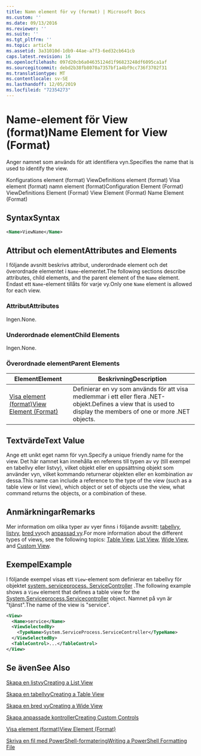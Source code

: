 ```yaml
---
title: Namn element för vy (format) | Microsoft Docs
ms.custom: ''
ms.date: 09/13/2016
ms.reviewer: ''
ms.suite: ''
ms.tgt_pltfrm: ''
ms.topic: article
ms.assetid: 3a31010d-1db9-44ae-a7f3-6ed32cb641cb
caps.latest.revision: 16
ms.openlocfilehash: 097d20cb6a04635124d1f96823248df6095ca1af
ms.sourcegitcommit: debd2b38fb8070a7357bf1a4bf9cc736f3702f31
ms.translationtype: MT
ms.contentlocale: sv-SE
ms.lasthandoff: 12/05/2019
ms.locfileid: "72354273"
---
```

# <a name="name-element-for-view-format"></a><span data-ttu-id="1ae1e-102">Name-element för View (format)</span><span class="sxs-lookup"><span data-stu-id="1ae1e-102">Name Element for View (Format)</span></span>

<span data-ttu-id="1ae1e-103">Anger namnet som används för att identifiera vyn.</span><span class="sxs-lookup"><span data-stu-id="1ae1e-103">Specifies the name that is used to identify the view.</span></span>

<span data-ttu-id="1ae1e-104">Konfigurations element (format) ViewDefinitions element (format) Visa element (format) namn element (format)</span><span class="sxs-lookup"><span data-stu-id="1ae1e-104">Configuration Element (Format) ViewDefinitions Element (Format) View Element (Format) Name Element (Format)</span></span>

## <a name="syntax"></a><span data-ttu-id="1ae1e-105">Syntax</span><span class="sxs-lookup"><span data-stu-id="1ae1e-105">Syntax</span></span>

```xml
<Name>ViewName</Name>
```

## <a name="attributes-and-elements"></a><span data-ttu-id="1ae1e-106">Attribut och element</span><span class="sxs-lookup"><span data-stu-id="1ae1e-106">Attributes and Elements</span></span>

<span data-ttu-id="1ae1e-107">I följande avsnitt beskrivs attribut, underordnade element och det överordnade elementet i `Name`-elementet.</span><span class="sxs-lookup"><span data-stu-id="1ae1e-107">The following sections describe attributes, child elements, and the parent element of the `Name` element.</span></span> <span data-ttu-id="1ae1e-108">Endast ett `Name`-element tillåts för varje vy.</span><span class="sxs-lookup"><span data-stu-id="1ae1e-108">Only one `Name` element is allowed for each view.</span></span>

### <a name="attributes"></a><span data-ttu-id="1ae1e-109">Attribut</span><span class="sxs-lookup"><span data-stu-id="1ae1e-109">Attributes</span></span>

<span data-ttu-id="1ae1e-110">Ingen.</span><span class="sxs-lookup"><span data-stu-id="1ae1e-110">None.</span></span>

### <a name="child-elements"></a><span data-ttu-id="1ae1e-111">Underordnade element</span><span class="sxs-lookup"><span data-stu-id="1ae1e-111">Child Elements</span></span>

<span data-ttu-id="1ae1e-112">Ingen.</span><span class="sxs-lookup"><span data-stu-id="1ae1e-112">None.</span></span>

### <a name="parent-elements"></a><span data-ttu-id="1ae1e-113">Överordnade element</span><span class="sxs-lookup"><span data-stu-id="1ae1e-113">Parent Elements</span></span>

|<span data-ttu-id="1ae1e-114">Element</span><span class="sxs-lookup"><span data-stu-id="1ae1e-114">Element</span></span>|<span data-ttu-id="1ae1e-115">Beskrivning</span><span class="sxs-lookup"><span data-stu-id="1ae1e-115">Description</span></span>|
|-------------|-----------------|
|[<span data-ttu-id="1ae1e-116">Visa element (format)</span><span class="sxs-lookup"><span data-stu-id="1ae1e-116">View Element (Format)</span></span>](./view-element-format.md)|<span data-ttu-id="1ae1e-117">Definierar en vy som används för att visa medlemmar i ett eller flera .NET-objekt.</span><span class="sxs-lookup"><span data-stu-id="1ae1e-117">Defines a view that is used to display the members of one or more .NET objects.</span></span>|

## <a name="text-value"></a><span data-ttu-id="1ae1e-118">Textvärde</span><span class="sxs-lookup"><span data-stu-id="1ae1e-118">Text Value</span></span>

<span data-ttu-id="1ae1e-119">Ange ett unikt eget namn för vyn.</span><span class="sxs-lookup"><span data-stu-id="1ae1e-119">Specify a unique friendly name for the view.</span></span> <span data-ttu-id="1ae1e-120">Det här namnet kan innehålla en referens till typen av vy (till exempel en tabellvy eller listvy), vilket objekt eller en uppsättning objekt som använder vyn, vilket kommando returnerar objekten eller en kombination av dessa.</span><span class="sxs-lookup"><span data-stu-id="1ae1e-120">This name can include a reference to the type of the view (such as a table view or list view), which object or set of objects use the view, what command returns the objects, or a combination of these.</span></span>

## <a name="remarks"></a><span data-ttu-id="1ae1e-121">Anmärkningar</span><span class="sxs-lookup"><span data-stu-id="1ae1e-121">Remarks</span></span>

<span data-ttu-id="1ae1e-122">Mer information om olika typer av vyer finns i följande avsnitt: [tabellvy](./creating-a-table-view.md), [listvy](./creating-a-list-view.md), [bred vy](./creating-a-wide-view.md)och [anpassad vy](./creating-custom-controls.md).</span><span class="sxs-lookup"><span data-stu-id="1ae1e-122">For more information about the different types of views, see the following topics: [Table View](./creating-a-table-view.md), [List View](./creating-a-list-view.md), [Wide View](./creating-a-wide-view.md), and [Custom View](./creating-custom-controls.md).</span></span>

## <a name="example"></a><span data-ttu-id="1ae1e-123">Exempel</span><span class="sxs-lookup"><span data-stu-id="1ae1e-123">Example</span></span>

<span data-ttu-id="1ae1e-124">I följande exempel visas ett `View`-element som definierar en tabellvy för objektet [system. serviceprocess. ServiceController](/dotnet/api/System.ServiceProcess.ServiceController) .</span><span class="sxs-lookup"><span data-stu-id="1ae1e-124">The following example shows a `View` element that defines a table view for the [System.Serviceprocess.Servicecontroller](/dotnet/api/System.ServiceProcess.ServiceController) object.</span></span> <span data-ttu-id="1ae1e-125">Namnet på vyn är "tjänst".</span><span class="sxs-lookup"><span data-stu-id="1ae1e-125">The name of the view is "service".</span></span>

```xml
<View>
  <Name>service</Name>
  <ViewSelectedBy>
    <TypeName>System.ServiceProcess.ServiceController</TypeName>
  </ViewSelectedBy>
  <TableControl>...</TableControl>
</View>

```

## <a name="see-also"></a><span data-ttu-id="1ae1e-126">Se även</span><span class="sxs-lookup"><span data-stu-id="1ae1e-126">See Also</span></span>

[<span data-ttu-id="1ae1e-127">Skapa en listvy</span><span class="sxs-lookup"><span data-stu-id="1ae1e-127">Creating a List View</span></span>](./creating-a-list-view.md)

[<span data-ttu-id="1ae1e-128">Skapa en tabellvy</span><span class="sxs-lookup"><span data-stu-id="1ae1e-128">Creating a Table View</span></span>](./creating-a-table-view.md)

[<span data-ttu-id="1ae1e-129">Skapa en bred vy</span><span class="sxs-lookup"><span data-stu-id="1ae1e-129">Creating a Wide View</span></span>](./creating-a-wide-view.md)

[<span data-ttu-id="1ae1e-130">Skapa anpassade kontroller</span><span class="sxs-lookup"><span data-stu-id="1ae1e-130">Creating Custom Controls</span></span>](./creating-custom-controls.md)

[<span data-ttu-id="1ae1e-131">Visa element (format)</span><span class="sxs-lookup"><span data-stu-id="1ae1e-131">View Element (Format)</span></span>](./view-element-format.md)

[<span data-ttu-id="1ae1e-132">Skriva en fil med PowerShell-formatering</span><span class="sxs-lookup"><span data-stu-id="1ae1e-132">Writing a PowerShell Formatting File</span></span>](./writing-a-powershell-formatting-file.md)
